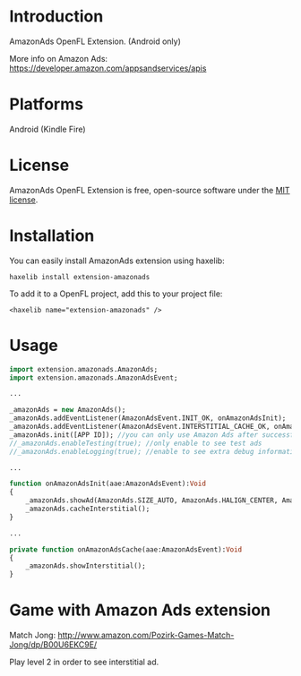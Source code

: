 Introduction
============
AmazonAds OpenFL Extension. (Android only)

More info on Amazon Ads: https://developer.amazon.com/appsandservices/apis


Platforms
=========
Android (Kindle Fire)


License
=======
AmazonAds OpenFL Extension is free, open-source software under the [MIT license](LICENSE.md).


Installation
=======
You can easily install AmazonAds extension using haxelib:

	haxelib install extension-amazonads

To add it to a OpenFL project, add this to your project file:

	<haxelib name="extension-amazonads" />


Usage
=======
```haxe
import extension.amazonads.AmazonAds;
import extension.amazonads.AmazonAdsEvent;

...

_amazonAds = new AmazonAds();
_amazonAds.addEventListener(AmazonAdsEvent.INIT_OK, onAmazonAdsInit);
_amazonAds.addEventListener(AmazonAdsEvent.INTERSTITIAL_CACHE_OK, onAmazonAdsCache);
_amazonAds.init([APP ID]); //you can only use Amazon Ads after successful initialization
//_amazonAds.enableTesting(true); //only enable to see test ads
//_amazonAds.enableLogging(true); //enable to see extra debug information

...

function onAmazonAdsInit(aae:AmazonAdsEvent):Void
{
	_amazonAds.showAd(AmazonAds.SIZE_AUTO, AmazonAds.HALIGN_CENTER, AmazonAds.VALIGN_TOP);
	_amazonAds.cacheInterstitial();
}

...

private function onAmazonAdsCache(aae:AmazonAdsEvent):Void
{
	_amazonAds.showInterstitial();
}
```


Game with Amazon Ads extension
=======
Match Jong: http://www.amazon.com/Pozirk-Games-Match-Jong/dp/B00U6EKC9E/

Play level 2 in order to see interstitial ad.

